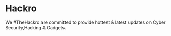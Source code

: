 # Hackro
We #TheHackro are committed to provide hottest &amp; latest updates on Cyber Security,Hacking &amp; Gadgets.
